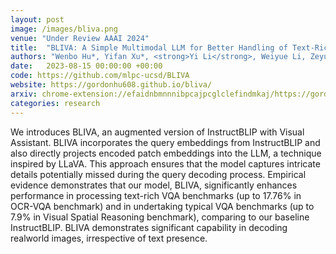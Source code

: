 ```yaml
---
layout: post
image: /images/bliva.png
venue: "Under Review AAAI 2024"
title:  "BLIVA: A Simple Multimodal LLM for Better Handling of Text-Rich Visual Questions"
authors: "Wenbo Hu*, Yifan Xu*, <strong>Yi Li</strong>, Weiyue Li, Zeyuan Chen, Zhuowen Tu"
date:   2023-08-15 00:00:00 +00:00
code: https://github.com/mlpc-ucsd/BLIVA
website: https://gordonhu608.github.io/bliva/
arxiv: chrome-extension://efaidnbmnnnibpcajpcglclefindmkaj/https://gordonhu608.github.io/files/BLIVA.pdf
categories: research
---
```

We introduces BLIVA, an augmented version of InstructBLIP with 
Visual Assistant. BLIVA incorporates the query embeddings from 
InstructBLIP and also directly projects encoded patch embeddings 
into the LLM, a technique inspired by LLaVA. This approach ensures that
the model captures intricate details potentially missed during the query 
decoding process. Empirical evidence demonstrates that our model, BLIVA, 
significantly enhances performance in processing text-rich VQA benchmarks (up to
17.76% in OCR-VQA benchmark) and in undertaking typical VQA benchmarks 
(up to 7.9% in Visual Spatial Reasoning benchmark), comparing to our baseline 
InstructBLIP. BLIVA demonstrates significant capability in decoding realworld images, 
irrespective of text presence.
